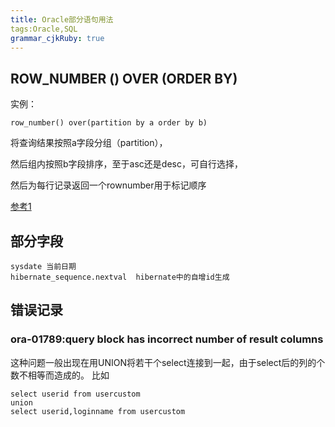 ```yaml
---
title: Oracle部分语句用法
tags:Oracle,SQL
grammar_cjkRuby: true
---
```



##  ROW_NUMBER () OVER (ORDER BY) 

实例：
```
row_number() over(partition by a order by b)
```

将查询结果按照a字段分组（partition），

然后组内按照b字段排序，至于asc还是desc，可自行选择，

然后为每行记录返回一个rownumber用于标记顺序

[参考1](https://www.2cto.com/database/201303/193063.html)

## 部分字段
```
sysdate 当前日期
hibernate_sequence.nextval  hibernate中的自增id生成
```

## 错误记录

### ora-01789:query block has incorrect number of result columns

这种问题一般出现在用UNION将若干个select连接到一起，由于select后的列的个数不相等而造成的。
比如
```
select userid from usercustom 
union
select userid,loginname from usercustom
```
